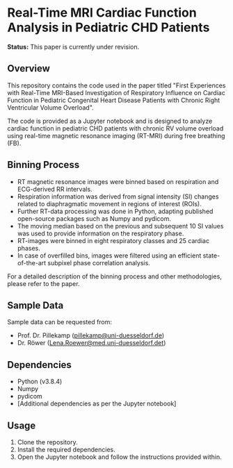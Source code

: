 # Real-Time MRI Cardiac Function Analysis in Pediatric CHD Patients

**Status:** This paper is currently under revision.

## Overview

This repository contains the code used in the paper titled "First Experiences with Real-Time MRI-Based Investigation of Respiratory Influence on Cardiac Function in Pediatric Congenital Heart Disease Patients with Chronic Right Ventricular Volume Overload".

The code is provided as a Jupyter notebook and is designed to analyze cardiac function in pediatric CHD patients with chronic RV volume overload using real-time magnetic resonance imaging (RT-MRI) during free breathing (FB).

## Binning Process

- RT magnetic resonance images were binned based on respiration and ECG-derived RR intervals.
- Respiration information was derived from signal intensity (SI) changes related to diaphragmatic movement in regions of interest (ROIs).
- Further RT-data processing was done in Python, adapting published open-source packages such as Numpy and pydicom.
- The moving median based on the previous and subsequent 10 SI values was used to provide information on the respiratory phase.
- RT-images were binned in eight respiratory classes and 25 cardiac phases.
- In case of overfilled bins, images were filtered using an efficient state-of-the-art subpixel phase correlation analysis.

For a detailed description of the binning process and other methodologies, please refer to the paper.

## Sample Data

Sample data can be requested from:
- Prof. Dr. Pillekamp (pillekamp@uni-duesseldorf.de)
- Dr. Röwer (Lena.Roewer@med.uni-duesseldorf.det)

## Dependencies

- Python (v3.8.4)
- Numpy
- pydicom
- [Additional dependencies as per the Jupyter notebook]

## Usage

1. Clone the repository.
2. Install the required dependencies.
3. Open the Jupyter notebook and follow the instructions provided within.
